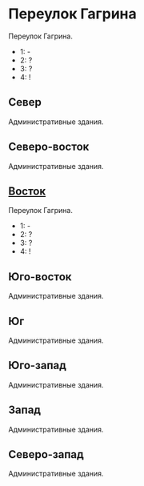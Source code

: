 # Переулок Гагрина

Переулок Гагрина.

* 1:    -
* 2:    ?
* 3:    ?
* 4:    !

## Север

Административные здания.

## Северо-восток

Административные здания.

## [Восток](./520105.md)

Переулок Гагрина.

* 1:    -
* 2:    ?
* 3:    ?
* 4:    !

## Юго-восток

Административные здания.

## Юг

Административные здания.

## Юго-запад

Административные здания.

## Запад

Административные здания.

## Северо-запад

Административные здания.

